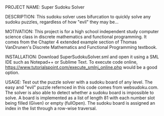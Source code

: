 PROJECT NAME: Super Sudoku Solver

DESCRIPTION: This sudoku solver uses bifurcation to quickly solve any sudoku puzzles, regardless of how "evil" they may be...

MOTIVATION: This project is for a high school independent study computer science class in discrete mathematics and functional programming. It comes from the Chapter 4 extended example section of Thomas VanDrunen's Discrete Mathematics and Functional Programming textbook.

INSTALLATION: Download SuperSudokuSolver.sml and open it using a SML IDE such as Notepad++ or Sublime Text. To execute code online, https://www.tutorialspoint.com/execute_smlnj_online.php would be a good option.

USAGE: Test out the puzzle solver with a sudoku board of any level. The easy and "evil" puzzle refernced in this code comes from websudoku.com. The solver is also able to detect whether a sudoku board is impossible to solve. A board is implemented as a list of length 81 with each number slot being filled (Given) or empty (fullOpen). The sudoku board is assigned an index in the list through a row-wise traversal. 
